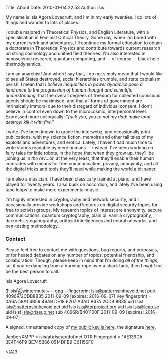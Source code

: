Title: About
Date: 2010-01-04 22:53
Author: isis

My name is Isis Agora Lovecruft, and I'm in my early twenties. I do lots
of things and wander to lots of places.

I double majored in Theoretical Physics, and English Literature, with a
specialisation in Feminist Critical Theory. Some day, when I'm bored with my
current work and adventures, I'll continue my formal education to obtain a
doctorate in Theoretical Physics and contribute towards current research on
string cosmology and unified field theories. I'm also interested in
nanoscience research, quantum computing, and -- of course -- black hole
thermodynamics.

I am an anarchist! And when I say that, I do not simply mean that I would like
to see all States destroyed, social hierarchies crumble, and state capitalism
perish. I mean that *I believe inequalities in power dynamics pose a hindrance
to the progression of human thought and scientific understanding*, that the
overall degrees of freedom for collected conscious agents should be maximised,
and that all forms of government are intrinsically immoral due to their
disregard of individual consent. I don't believe in control even down to the
microcosmic, interpersonal level. Expressed more colloquially: "*fuck you,
you're not my dad! make total destroy! kill it with fire.*"

I write. I've been known to grace the interwebz, and occasionally print
publications, with my science fiction, memoirs and other tall tales of my
exploits and adventures, and erotica. Lately, I haven't had much time to write
stories readable by mere humans -- instead, I've been working on fairy tales
for little robots, in the hope that when they grow up, they'll be joining us
in *the rev*...or, at the very least, that they'll enable their human comrades
with means for free communication, privacy, anonymity, and all the digital
tricks and tools they'll need while making the world a bit saner.

I am also a musician. I have been classically trained at piano, and have
played for twenty years. I also busk on accordion, and lately I've been using
tape loops to make more experimental music.

I'm highly interested in cryptography and network security, and I occasionally
provide workshops and lectures on digital security topics for free to activist
groups. My research topics of interest are anonymity, secure communications,
quantum cryptography, plain ol' vanilla cryptography, darknets, steganography,
artificial intelligences and neural networks, and pen-testing methodology.

### Contact

Please feel free to contact me with questions, bug reports, and proposals, or
for heated debates on any number of topics, potential friendship, and
collaboration! Though, please keep in mind that I'm doing *all of the things*,
so, if you're dangling from a burning rope over a shark tank, then I *might*
not be the best person to call.

Isis Agora Lovecruft

∃!isisⒶwintermute:~ ∴ gpg --fingerprint isis@patternsinthevoid.net
pub   4096R/2CDB8B35 2011-09-09 [expires: 2016-09-07]
      Key fingerprint = 0A6A 58A1 4B59 46AB DE18  E207 A3AD B67A 2CDB 8B35
uid                  Isis! <isis@patternsinthevoid.net>
uid                  Isis <isis@torproject.org>
uid                  Isis <isis@leap.se>
uid                  Isis! <isis@riseup.net>
sub   4096R/B401100F 2011-09-09 [expires: 2016-09-07]

A signed, timestamped copy of [my public key is here](|filename|isis), the
signature [here](|filename|isis.sig).

Jabber/XMPP = isis(at)riseup(dot)net
OTR Fingerprint = 1AE139DA 3E4F46F9 BE745B66 0514DFB9 C61156F0

\<(A)3
